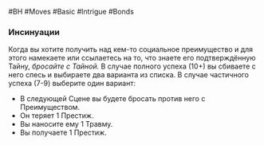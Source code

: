 #BH  #Moves #Basic #Intrigue #Bonds

### Инсинуации  
Когда вы хотите получить над кем-то социальное  преимущество и для этого намекаете или ссылаетесь на  то, что знаете его подтверждённую Тайну, *бросайте с  Тайной.* В случае полного успеха (10+) вы сбиваете с  него спесь и выбираете два варианта из списка. В случае  частичного успеха (7-9) выберите один вариант:  
-  В следующей Сцене вы будете бросать против него с  Преимуществом.  
-  Он теряет 1 Престиж.  
-  Вы наносите ему 1 Травму.  
-  Вы получаете 1 Престиж.  